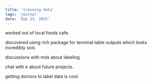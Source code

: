 ```yaml
---
title: 'training data'
tags: 'journal'
date: 'Sep 23, 2025'
---
```


worked out of local foods cafe.

discovered using rich package for terminal table outputs which looks incredibly sick.

discussions with mds about labeling

chat with e about future projects. 

getting doctors to label data is cool.